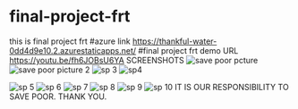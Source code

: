 # final-project-frt
this is final project frt
#azure link https://thankful-water-0dd4d9e10.2.azurestaticapps.net/
                      #final project frt demo URL  https://youtu.be/fh6JOBsU6YA
SCREENSHOTS ![save poor pcture](https://user-images.githubusercontent.com/114930748/203919990-95c97ce9-cf55-4261-b582-8a807cf3cf88.png) 
![save poor picture 2](https://user-images.githubusercontent.com/114930748/203920713-d9a0b859-8741-400b-bb69-ea2145e300ff.png)
![sp 3](https://user-images.githubusercontent.com/114930748/203921141-d29a3cf8-4a84-4bb7-95d2-2f2df2ce97c2.png)
![sp4](https://user-images.githubusercontent.com/114930748/203921384-1e0c426e-44ee-4b19-a986-6a5614d6042a.png)

![sp 5](https://user-images.githubusercontent.com/114930748/203920781-68193e48-9379-4986-bb32-be84acab1f79.png)
![sp 6](https://user-images.githubusercontent.com/114930748/203920824-567393ba-14a9-4aa1-b58d-344a732b8d4e.png)
![sp 7](https://user-images.githubusercontent.com/114930748/203921200-8eecda10-f449-4af6-b4fc-29f595f713c7.png)
![sp 8](https://user-images.githubusercontent.com/114930748/203921232-0380a562-008a-442a-a3ca-c5595b6eda4b.png)
![sp 9](https://user-images.githubusercontent.com/114930748/203921278-ec58eb93-507b-4472-8e33-2f2c080c8a3b.png)
![sp 10](https://user-images.githubusercontent.com/114930748/203921324-6bf13f88-63e7-40a8-987a-05d9e234f2a5.png)
IT IS OUR RESPONSIBILITY TO SAVE POOR. THANK YOU.

